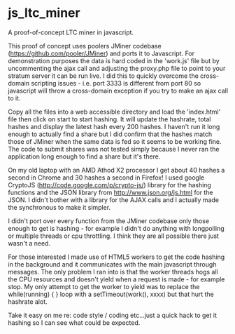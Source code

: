 js_ltc_miner
============

A proof-of-concept LTC miner in javascript.

This proof of concept uses poolers JMiner codebase (https://github.com/pooler/JMiner) and ports it to Javascript. For demonstration purposes the data is hard coded in the 'work.js' file but by uncommenting the ajax call and adjusting the proxy.php file to point to your stratum server it can be run live. I did this to quickly overcome the cross-domain scripting issues - i.e. port 3333 is different from port 80 so javascript will throw a cross-domain exception if you try to make an ajax call to it.

Copy all the files into a web accessible directory and load the 'index.html' file then click on start to start hashing. It will update the hashrate, total hashes and display the latest hash every 200 hashes. I haven't run it long enough to actually find a share but I did confirm that the hashes match those of JMiner when the same data is fed so it seems to be working fine. The code to submit shares was not tested simply because I never ran the application long enough to find a share but it's there.

On my old laptop with an AMD Athod X2 processor I get about 40 hashes a second in Chrome and 30 hashes a second in Firefox! I used google CryptoJS (http://code.google.com/p/crypto-js/) library for the hashing functions and the JSON library from http://www.json.org/js.html for the JSON. I didn't bother with a library for the AJAX calls and I actually made the synchronous to make it simpler. 

I didn't port over every function from the JMiner codebase only those enough to get is hashing - for example I didn't do anything with longpolling or multiple threads or cpu throttling. I think they are all possible there just wasn't a need.

For those interested I made use of HTML5 workers to get the code hashing in the background and it communicates with the main javascript through messages. The only problem I ran into is that the worker threads hogs all the CPU resources and doesn't yield when a request is made - for example stop. My only attempt to get the worker to yield was to replace the while(running) { } loop with a setTimeout(work(), xxxx) but that hurt the hashrate alot.

Take it easy on me re: code style / coding etc...just a quick hack to get it hashing so I can see what could be expected.
